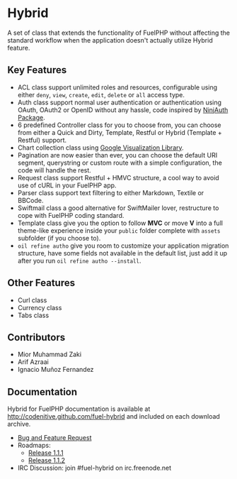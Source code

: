 # Hybrid 
A set of class that extends the functionality of FuelPHP without affecting the standard workflow when the application doesn't actually utilize Hybrid feature.

## Key Features

* ACL class support unlimited roles and resources, configurable using either `deny`, `view`, `create`, `edit`, `delete` or `all` access type.
* Auth class support normal user authentication or authentication using OAuth, OAuth2 or OpenID without any hassle, code inspired by [NinjAuth Package](https://github.com/happyninjas/fuel-ninjauth).
* 6 predefined Controller class for you to choose from, you can choose from either a Quick and Dirty, Template, Restful or Hybrid (Template + Restful) support.
* Chart collection class using [Google Visualization Library](http://code.google.com/apis/chart/).
* Pagination are now easier than ever, you can choose the default URI segment, querystring or custom route with a simple configuration, the code will handle the rest.
* Request class support Restful + HMVC structure, a cool way to avoid use of cURL in your FuelPHP app.
* Parser class support text filtering to either Markdown, Textile or BBCode.
* Swiftmail class a good alternative for SwiftMailer lover, restructure to cope with FuelPHP coding standard.
* Template class give you the option to follow **MVC** or move **V** into a full theme-like experience inside your `public` folder complete with `assets` subfolder (if you choose to).
* `oil refine autho` give you room to customize your application migration structure, have some fields not available in the default list, just add it up after you run `oil refine autho --install`.

## Other Features

* Curl class
* Currency class
* Tabs class

## Contributors

* Mior Muhammad Zaki 
* Arif Azraai
* Ignacio Muñoz Fernandez

## Documentation

Hybrid for FuelPHP documentation is available at <http://codenitive.github.com/fuel-hybrid> and included on each download archive.

* [Bug and Feature Request](https://github.com/codenitive/fuel-hybrid/issues)
* Roadmaps:
  * [Release 1.1.1](http://roadma.ps/1FS)
  * [Release 1.1.2](http://roadma.ps/1IH)
* IRC Discussion: join #fuel-hybrid on irc.freenode.net